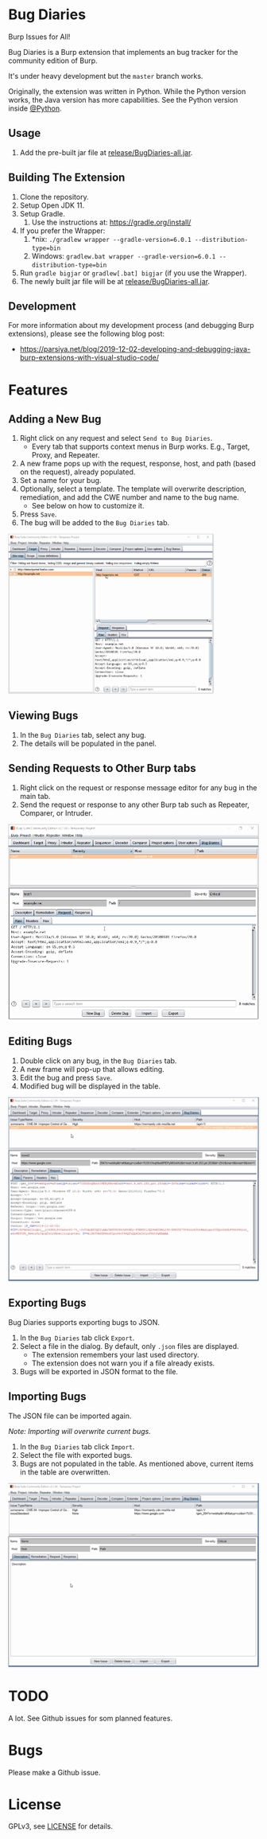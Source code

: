 # Bug Diaries
Burp Issues for All!

Bug Diaries is a Burp extension that implements an bug tracker for the
community edition of Burp.

It's under heavy development but the `master` branch works.

Originally, the extension was written in Python. While the Python version works,
the Java version has more capabilities. See the Python version inside
[@Python](@python).

## Usage

1. Add the pre-built jar file at [release/BugDiaries-all.jar](release/BugDiaries-all.jar).

## Building The Extension

1. Clone the repository.
2. Setup Open JDK 11.
3. Setup Gradle.
    1. Use the instructions at: https://gradle.org/install/
4. If you prefer the Wrapper:
    1. *nix: `./gradlew wrapper --gradle-version=6.0.1 --distribution-type=bin`
    2. Windows: `gradlew.bat wrapper --gradle-version=6.0.1 --distribution-type=bin`
5. Run `gradle bigjar` or `gradlew[.bat] bigjar` (if you use the Wrapper).
6. The newly built jar file will be at [release/BugDiaries-all.jar](release/BugDiaries-all.jar).

## Development
For more information about my development process (and debugging Burp
extensions), please see the following blog post:

* https://parsiya.net/blog/2019-12-02-developing-and-debugging-java-burp-extensions-with-visual-studio-code/

# Features

## Adding a New Bug

1. Right click on any request and select `Send to Bug Diaries`.
    * Every tab that supports context menus in Burp works. E.g., Target, Proxy,
    and Repeater.
2. A new frame pops up with the request, response, host, and path (based on the
   request), already populated.
3. Set a name for your bug.
4. Optionally, select a template. The template will overwrite description,
   remediation, and add the CWE number and name to the bug name.
    * See below on how to customize it.
5. Press `Save`.
6. The bug will be added to the `Bug Diaries` tab.

![new bug](.github/newbug.gif)

## Viewing Bugs

1. In the `Bug Diaries` tab, select any bug.
2. The details will be populated in the panel.

## Sending Requests to Other Burp tabs

1. Right click on the request or response message editor for any bug in the
   main tab.
2. Send the request or response to any other Burp tab such as Repeater,
   Comparer, or Intruder.

![send bug](.github/sendto.gif)

## Editing Bugs

1. Double click on any bug, in the `Bug Diaries` tab.
2. A new frame will pop-up that allows editing.
3. Edit the bug and press `Save`.
4. Modified bug will be displayed in the table.

![edit bug](.github/editbug.gif)

## Exporting Bugs
Bug Diaries supports exporting bugs to JSON.

1. In the `Bug Diaries` tab click `Export`.
2. Select a file in the dialog. By default, only `.json` files are displayed.
    * The extension remembers your last used directory.
    * The extension does not warn you if a file already exists.
3. Bugs will be exported in JSON format to the file.

## Importing Bugs
The JSON file can be imported again.

*Note: Importing will overwrite current bugs.*

1. In the `Bug Diaries` tab click `Import`.
2. Select the file with exported bugs.
3. Bugs are not populated in the table. As mentioned above, current items in
    the table are overwritten.

![export and import](.github/export-import.gif)

# TODO
A lot. See Github issues for som planned features.

# Bugs
Please make a Github issue.

# License
GPLv3, see [LICENSE](LICENSE) for details.